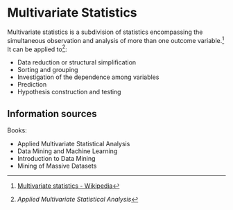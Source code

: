 # Multivariate Statistics
Multivariate statistics is a subdivision of statistics encompassing the simultaneous observation and analysis of more than one outcome variable.[^wiki] It can be applied to[^applied]:
- Data reduction or structural simplification
- Sorting and grouping
- Investigation of the dependence among variables
- Prediction
- Hypothesis construction and testing

## Information sources
Books:
- Applied Multivariate Statistical Analysis
- Data Mining and Machine Learning
- Introduction to Data Mining
- Mining of Massive Datasets

[^wiki]: [Multivariate statistics - Wikipedia](https://en.wikipedia.org/wiki/Multivariate_statistics)
[^applied]: *Applied Multivariate Statistical Analysis*